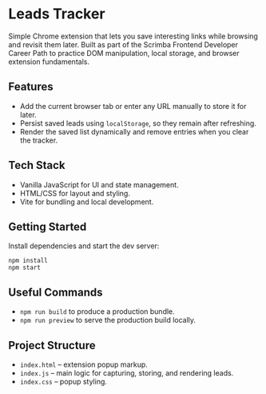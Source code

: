 # Leads Tracker

Simple Chrome extension that lets you save interesting links while browsing and revisit them later. Built as part of the Scrimba Frontend Developer Career Path to practice DOM manipulation, local storage, and browser extension fundamentals.

## Features
- Add the current browser tab or enter any URL manually to store it for later.
- Persist saved leads using `localStorage`, so they remain after refreshing.
- Render the saved list dynamically and remove entries when you clear the tracker.

## Tech Stack
- Vanilla JavaScript for UI and state management.
- HTML/CSS for layout and styling.
- Vite for bundling and local development.

## Getting Started
Install dependencies and start the dev server:
```
npm install
npm start
```

## Useful Commands
- `npm run build` to produce a production bundle.
- `npm run preview` to serve the production build locally.

## Project Structure
- `index.html` – extension popup markup.
- `index.js` – main logic for capturing, storing, and rendering leads.
- `index.css` – popup styling.
